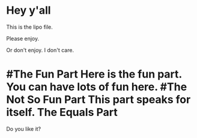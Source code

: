 Hey y'all
=========
This is the lipo file.

Please enjoy.

Or don't enjoy. I don't care.

#The Fun Part
Here is the fun part. You can have lots of fun here.
#The Not So Fun Part
This part speaks for itself.
The Equals Part
======
Do you like it?
